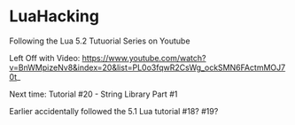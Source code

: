 # LuaHacking

Following the Lua 5.2 Tutuorial Series on Youtube

Left Off with Video:
https://www.youtube.com/watch?v=BnWMpizeNv8&index=20&list=PL0o3fqwR2CsWg_ockSMN6FActmMOJ70t_

Next time: Tutorial #20 - String Library Part #1

Earlier accidentally followed the 5.1 Lua tutorial #18? #19?

 



